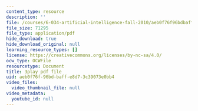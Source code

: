```yaml
---
content_type: resource
description: ''
file: /courses/6-034-artificial-intelligence-fall-2010/aeb0f76f96bdbaffe8d73c39073e0bb4_iusTmgQyZ44.pdf
file_size: 71295
file_type: application/pdf
hide_download: true
hide_download_original: null
learning_resource_types: []
license: https://creativecommons.org/licenses/by-nc-sa/4.0/
ocw_type: OCWFile
resourcetype: Document
title: 3play pdf file
uid: aeb0f76f-96bd-baff-e8d7-3c39073e0bb4
video_files:
  video_thumbnail_file: null
video_metadata:
  youtube_id: null
---
```

